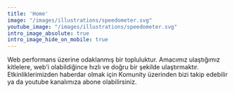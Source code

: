 ```yaml
---
title: 'Home'
image: "/images/illustrations/speedometer.svg"
youtube_image: "/images/illustrations/speedometer.svg"
intro_image_absolute: true
intro_image_hide_on_mobile: true
---
```



Web performans üzerine odaklanmış bir topluluktur.
Amacımız ulaştığımız kitlelere, web'i olabildiğince hızlı ve doğru bir şekilde ulaştırmaktır. 
Etkinliklerimizden haberdar olmak için Komunity üzerinden bizi takip edebilir ya da youtube kanalımıza abone olabilirsiniz.





